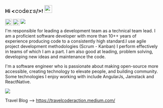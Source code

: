 
### Hi <𝚌𝚘𝚍𝚎𝚛𝚜/>! <img src="https://media.giphy.com/media/hvRJCLFzcasrR4ia7z/giphy.gif" width="25px">

<a href="https://twitter.com/ParseEror">
  <img align="left" alt="Serkan Eren | Twitter" width="22px" src="https://raw.githubusercontent.com/peterthehan/peterthehan/master/assets/twitter.svg" />
</a>
<a href="https://www.linkedin.com/in/serkan-eren-1a297143/">
  <img align="left" alt="Serkan's LinkedIN" width="22px" src="https://raw.githubusercontent.com/peterthehan/peterthehan/master/assets/linkedin.svg" />
</a>

![](https://visitor-badge.glitch.me/badge?page_id=coderaction.coderaction)

I'm responsible for leading a development team as a technical team lead. I am a proficient software developer with more than 10++ years of experience producing code to a consistently high standard.I use agile project development methodologies (Scrum - Kanban) I perform effectively in teams of which I am a part. I am also good at leading, problem solving, developing new ideas and maintenance the code.

I'm a software engineer who is passionate about making open-source more accessible, creating technology to elevate people, and building community. Some technologies I enjoy working with include AngularJs, Jamstack and ReactNative.

[![](https://miro.medium.com/max/1400/1*Sm01iL5mHDtnHSv4X0by0Q.jpeg)]()

Travel Blog --> https://travelcoderaction.medium.com/


